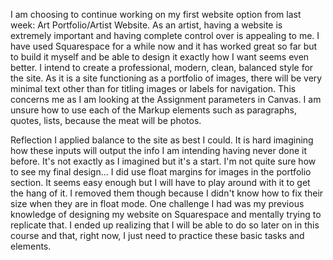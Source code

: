 I am choosing to continue working on my first website option from last week: Art Portfolio/Artist Website. As an artist, having a website is extremely important and having complete control over is appealing to me. I have used Squarespace for a while now and it has worked great so far but to build it myself and be able to design it exactly how I want seems even better. I intend to create a professional, modern, clean, balanced style for the site. As it is a site functioning as a portfolio of images, there will be very minimal text other than for titling images or labels for navigation. This concerns me as I am looking at the Assignment parameters in Canvas. I am unsure how to use each of the Markup elements such as paragraphs, quotes, lists, because the meat will be photos.

Reflection
I applied balance to the site as best I could. It is hard imagining how these inputs will output the info I am intending having never done it before. It's not exactly as I imagined but it's a start. 
I'm not quite sure how to see my final design...
I did use float margins for images in the portfolio section. It seems easy enough but I will have to play around with it to get the hang of it. I removed them though because I didn't know how to fix their size when they are in float mode. 
One challenge I had was my previous knowledge of designing my website on Squarespace and mentally trying to replicate that. I ended up realizing that I will be able to do so later on in this course and that, right now, I just need to practice these basic tasks and elements. 